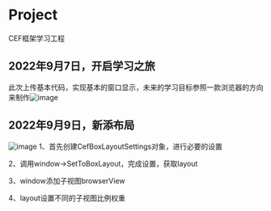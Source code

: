 # Project
CEF框架学习工程
## 2022年9月7日，开启学习之旅
此次上传基本代码，实现基本的窗口显示，未来的学习目标参照一款浏览器的方向来制作![image](https://user-images.githubusercontent.com/54195697/188784922-7bc6816f-a714-4730-8477-cee52977b5c6.png)

## 2022年9月9日，新添布局
![image](https://user-images.githubusercontent.com/54195697/189317651-f02468e3-dac5-408f-8f21-49b927ef7cfd.png)
1、首先创建CefBoxLayoutSettings对象，进行必要的设置

2、调用window->SetToBoxLayout，完成设置，获取layout

3、window添加子视图browserView

4、layout设置不同的子视图比例权重



